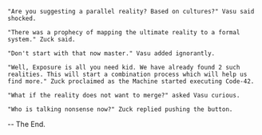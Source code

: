     
    "Are you suggesting a parallel reality? Based on cultures?" Vasu said shocked.
    
    "There was a prophecy of mapping the ultimate reality to a formal system." Zuck said.

    "Don't start with that now master." Vasu added ignorantly.

    "Well, Exposure is all you need kid. We have already found 2 such realities. This will start a combination process which will help us find more." Zuck proclaimed as the Machine started executing Code-42.

    "What if the reality does not want to merge?" asked Vasu curious.

    "Who is talking nonsense now?" Zuck replied pushing the button.

-- The End.